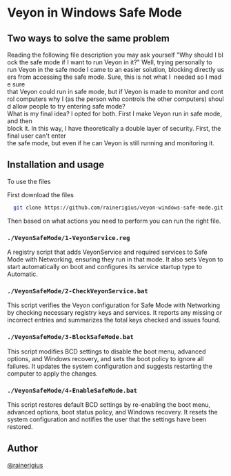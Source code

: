 # Veyon in Windows Safe Mode

## Two ways to solve the same problem
Reading the following file description you may ask yourself "Why should I block the safe mode if I want to run Veyon in it?" Well, trying personally to run Veyon in the safe mode I came to an easier solution, blocking directly users from accessing the safe mode. Sure, this is not what I  needed so I made sure that Veyon could run in safe mode, but if Veyon is made to monitor and control computers why I (as the person who controls the other computers) should allow people to try entering safe mode? What is my final idea? I opted for both. First I make Veyon run in safe mode, and then block it. In this way, I have theoretically a double layer of security. First, the final user can't enter  the safe mode, but even if he can Veyon is still running and monitoring it.

## Installation and usage

To use the files

First download the files
```bash
  git clone https://github.com/rainerigius/veyon-windows-safe-mode.git
```

Then based on what actions you need to perform you can run the right file.

### `./VeyonSafeMode/1-VeyonService.reg` 
A registry script that adds VeyonService and required services to Safe Mode with Networking, ensuring they run in that mode. It also sets Veyon to start automatically on boot and configures its service startup type to Automatic.

### `./VeyonSafeMode/2-CheckVeyonService.bat`
This script verifies the Veyon configuration for Safe Mode with Networking by checking necessary registry keys and services. It reports any missing or incorrect entries and summarizes the total keys checked and issues found.

### `./VeyonSafeMode/3-BlockSafeMode.bat`
This script modifies BCD settings to disable the boot menu, advanced options, and Windows recovery, and sets the boot policy to ignore all failures. It updates the system configuration and suggests restarting the computer to apply the changes.

### `./VeyonSafeMode/4-EnableSafeMode.bat`
This script restores default BCD settings by re-enabling the boot menu, advanced options, boot status policy, and Windows recovery. It resets the system configuration and notifies the user that the settings have been restored.

## Author
[@rainerigius](https://www.github.com/rainerigius)
